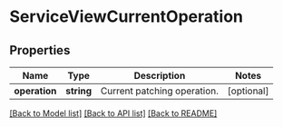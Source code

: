 # ServiceViewCurrentOperation

## Properties
Name | Type | Description | Notes
------------ | ------------- | ------------- | -------------
**operation** | **string** | Current patching operation. | [optional] 

[[Back to Model list]](../README.md#documentation-for-models) [[Back to API list]](../README.md#documentation-for-api-endpoints) [[Back to README]](../README.md)


